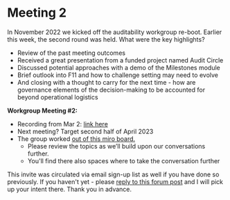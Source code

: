 # Meeting 2

In November 2022 we kicked off the auditability workgroup re-boot. Earlier this week, the second round was held. What were the key highlights?

* Review of the past meeting outcomes
* Received a great presentation from a funded project named Audit Circle
* Discussed potential approaches with a demo of the Milestones module
* Brief outlook into F11 and how to challenge setting may need to evolve
* And closing with a thought to carry for the next time - how are governance elements of the decision-making to be accounted for beyond operational logistics

**Workgroup Meeting #2:**

* Recording from Mar 2: [link here](https://us06web.zoom.us/rec/share/Q0DgW4bYv6sJ-pGDRqnKu64UXwPjOSGKV7rxfWk1i-9XdXe3jr0e8cq-8u7aFt03.AvRgR2utv55ATOj-)
* Next meeting? Target second half of April 2023
* The group worked [out of this miro board.](https://miro.com/app/board/uXjVOQvpE34=/?moveToViewport=366466,-169165,40257,20521\&embedId=996049389032%22%20frameborder%3D%220%22%20scrolling%3D%22no%22%20allowfullscreen%3E%3C%2Fiframe%3E)&#x20;
  * Please review the topics as we’ll build upon our conversations further.
  * You'll find there also spaces where to take the conversation further

This invite was circulated via email sign-up list as well if you have done so previously. If you haven't yet - please [reply to this forum post](https://forum.cardano.org/t/auditability-workgroup-meeting-2-mar-2-3pm-utc-youre-invited/114677) and I will pick up your intent there. Thank you in advance.&#x20;
